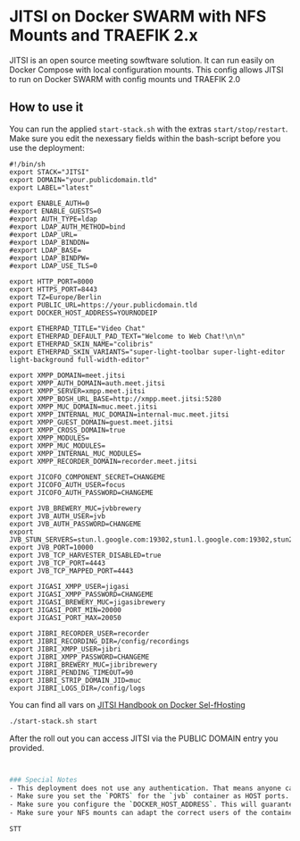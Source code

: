 # JITSI on Docker SWARM with NFS Mounts and TRAEFIK 2.x

JITSI is an open source meeting sowftware solution. It can run easily on Docker Compose with local configuration mounts. This config allows JITSI to run on Docker SWARM with config mounts und TRAEFIK 2.0

## How to use it

You can run the applied `start-stack.sh` with the extras `start/stop/restart`. Make sure you edit the nexessary fields within the bash-script before you use the deployment:
```
#!/bin/sh
export STACK="JITSI"
export DOMAIN="your.publicdomain.tld"
export LABEL="latest"

export ENABLE_AUTH=0
#export ENABLE_GUESTS=0
#export AUTH_TYPE=ldap
#export LDAP_AUTH_METHOD=bind
#export LDAP_URL=
#export LDAP_BINDDN=
#export LDAP_BASE=
#export LDAP_BINDPW=
#export LDAP_USE_TLS=0

export HTTP_PORT=8000
export HTTPS_PORT=8443
export TZ=Europe/Berlin
export PUBLIC_URL=https://your.publicdomain.tld
export DOCKER_HOST_ADDRESS=YOURNODEIP

export ETHERPAD_TITLE="Video Chat"
export ETHERPAD_DEFAULT_PAD_TEXT="Welcome to Web Chat!\n\n"
export ETHERPAD_SKIN_NAME="colibris"
export ETHERPAD_SKIN_VARIANTS="super-light-toolbar super-light-editor light-background full-width-editor"

export XMPP_DOMAIN=meet.jitsi
export XMPP_AUTH_DOMAIN=auth.meet.jitsi
export XMPP_SERVER=xmpp.meet.jitsi
export XMPP_BOSH_URL_BASE=http://xmpp.meet.jitsi:5280
export XMPP_MUC_DOMAIN=muc.meet.jitsi
export XMPP_INTERNAL_MUC_DOMAIN=internal-muc.meet.jitsi
export XMPP_GUEST_DOMAIN=guest.meet.jitsi
export XMPP_CROSS_DOMAIN=true
export XMPP_MODULES=
export XMPP_MUC_MODULES=
export XMPP_INTERNAL_MUC_MODULES=
export XMPP_RECORDER_DOMAIN=recorder.meet.jitsi

export JICOFO_COMPONENT_SECRET=CHANGEME
export JICOFO_AUTH_USER=focus
export JICOFO_AUTH_PASSWORD=CHANGEME

export JVB_BREWERY_MUC=jvbbrewery
export JVB_AUTH_USER=jvb
export JVB_AUTH_PASSWORD=CHANGEME
export JVB_STUN_SERVERS=stun.l.google.com:19302,stun1.l.google.com:19302,stun2.l.google.com:19302
export JVB_PORT=10000
export JVB_TCP_HARVESTER_DISABLED=true
export JVB_TCP_PORT=4443
export JVB_TCP_MAPPED_PORT=4443

export JIGASI_XMPP_USER=jigasi
export JIGASI_XMPP_PASSWORD=CHANGEME
export JIGASI_BREWERY_MUC=jigasibrewery
export JIGASI_PORT_MIN=20000
export JIGASI_PORT_MAX=20050

export JIBRI_RECORDER_USER=recorder
export JIBRI_RECORDING_DIR=/config/recordings
export JIBRI_XMPP_USER=jibri
export JIBRI_XMPP_PASSWORD=CHANGEME
export JIBRI_BREWERY_MUC=jibribrewery
export JIBRI_PENDING_TIMEOUT=90
export JIBRI_STRIP_DOMAIN_JID=muc
export JIBRI_LOGS_DIR=/config/logs

```
You can find all vars on [JITSI Handbook on Docker Sel-fHosting](https://jitsi.github.io/handbook/docs/devops-guide/devops-guide-docker)

```bash
./start-stack.sh start
```

After the roll out you can access JITSI via the PUBLIC DOMAIN entry you provided.

```bash


### Special Notes
- This deployment does not use any authentication. That means anyone can join and create sessions.
- Make sure you set the `PORTS` for the `jvb` container as HOST ports. Otherwise the JVB container will not be able to connect more than one session properly. 
- Make sure you configure the `DOCKER_HOST_ADDRESS`. This will guarantee your JVB node can be NATed properly and you can provide a session.
- Make sure your NFS mounts can adapt the correct users of the containers. The containers may come up even access is incorrect, but they will not function properly. If you receive a login prompt in your JITSI session even after disabling AUTH, you might have a read/write access problem of your XMPP Server. 

STT

